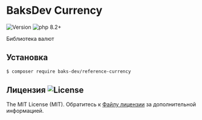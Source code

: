# BaksDev Currency

![Version](https://img.shields.io/badge/version-7.0.5-blue) ![php 8.2+](https://img.shields.io/badge/php-min%208.1-red.svg)

Библиотека валют

## Установка

``` bash
$ composer require baks-dev/reference-currency
```

## Лицензия ![License](https://img.shields.io/badge/MIT-green)

The MIT License (MIT). Обратитесь к [Файлу лицензии](LICENSE.md) за дополнительной информацией.

